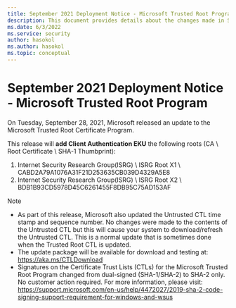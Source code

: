 ```yaml
---
title: September 2021 Deployment Notice - Microsoft Trusted Root Program 
description: This document provides details about the changes made in September 2021 to the root store.
ms.date: 6/3/2022
ms.service: security
author: hasokol
ms.author: hasokol
ms.topic: conceptual
---
```


# September 2021 Deployment Notice - Microsoft Trusted Root Program 

On Tuesday, September 28, 2021, Microsoft released an update to the Microsoft Trusted Root Certificate Program.


This release will **add Client Authentication EKU** the following roots (CA \ Root Certificate \ SHA-1 Thumbprint):
1. Internet Security Research Group(ISRG)	\\ ISRG Root X1	\\ CABD2A79A1076A31F21D253635CB039D4329A5E8
2. Internet Security Research Group(ISRG)	\\ ISRG Root X2	\\ BDB1B93CD5978D45C6261455F8DB95C75AD153AF


>[!NOTE]
> * As part of this release, Microsoft also updated the Untrusted CTL time stamp and sequence number. No changes were made to the contents of the Untrusted CTL but this will cause your system to download/refresh the Untrusted CTL. This is a normal update that is sometimes done when the Trusted Root CTL is updated.
> * The update package will be available for download and testing at: <https://aka.ms/CTLDownload>
> * Signatures on the Certificate Trust Lists (CTLs) for the Microsoft Trusted Root Program changed from dual-signed (SHA-1/SHA-2) to SHA-2 only. No customer action required. For more information, please visit: <https://support.microsoft.com/en-us/help/4472027/2019-sha-2-code-signing-support-requirement-for-windows-and-wsus>
